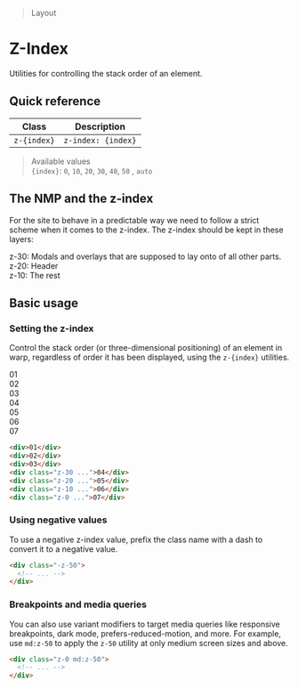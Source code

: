 > Layout

# Z-Index
Utilities for controlling the stack order of an element.

## Quick reference

| Class       | Description           |
| ----------- | --------------------- |
| `z-{index}` | `z-index: {index}`    |

> Available values <br />
> `{index}`: `0`, `10`, `20`, `30`, `40`, `50` , `auto`

## The NMP and the z-index
For the site to behave in a predictable way we need to follow a strict scheme when it comes to the z-index. The z-index should be kept in these layers:

z-30: Modals and overlays that are supposed to lay onto of all other parts.<br />
z-20: Header<br />
z-10: The rest<br />

<!--
#TODO: Z-index should probably be kept to a bare minimum. Everything has a defined place within the 3 values used today in the FINN platform. Suggest we just support 0, 10, 20, 30, and Auto unless theres a reason to support more.  We might want to make these 3 into semantic z-index classes and maybe have some freerange z-indexes z-0 to z-9 including negatives, these would never interfer with the important ones mentioned above no matter if used in the same stacking-context (which is unlikely anyways)
-->
## Basic usage
### Setting the z-index

Control the stack order (or three-dimensional positioning) of an element in warp, regardless of order it has been displayed, using the `z-{index}` utilities.

<container>
  <div class="flex justify-center -space-x-24 pd-font-mono pd-text-white pd-text-sm font-bold">
    <div class="w-80 h-80 rounded-full flex items-center justify-center pd-bg-pink-500 z-0 border">01</div>
    <div class="w-80 h-80 rounded-full flex items-center justify-center pd-bg-fuchsia-500 z-10 border">02</div>
    <div class="w-80 h-80 rounded-full flex items-center justify-center pd-bg-purple-500 z-20 border">03</div>
    <div class="w-80 h-80 rounded-full flex items-center justify-center pd-bg-violet-500 z-30 border">04</div>
    <div class="w-80 h-80 rounded-full flex items-center justify-center pd-bg-indigo-500 z-20 border">05</div>
    <div class="w-80 h-80 rounded-full flex items-center justify-center pd-bg-blue-500 z-10 border">06</div>
    <div class="w-80 h-80 rounded-full flex items-center justify-center bg-cyan-500 z-0 border">07</div>
  </div>
</container>

```html
<div>01</div>
<div>02</div>
<div>03</div>
<div class="z-30 ...">04</div>
<div class="z-20 ...">05</div>
<div class="z-10 ...">06</div>
<div class="z-0 ...">07</div>
```

### Using negative values
To use a negative z-index value, prefix the class name with a dash to convert it to a negative value.

```html
<div class="-z-50">
  <!-- ... -->
</div>
```

### Breakpoints and media queries
You can also use variant modifiers to target media queries like responsive breakpoints, dark mode, prefers-reduced-motion, and more. For example, use `md:z-50` to apply the `z-50` utility at only medium screen sizes and above.

```html
<div class="z-0 md:z-50">
  <!-- ... -->
</div>
```
